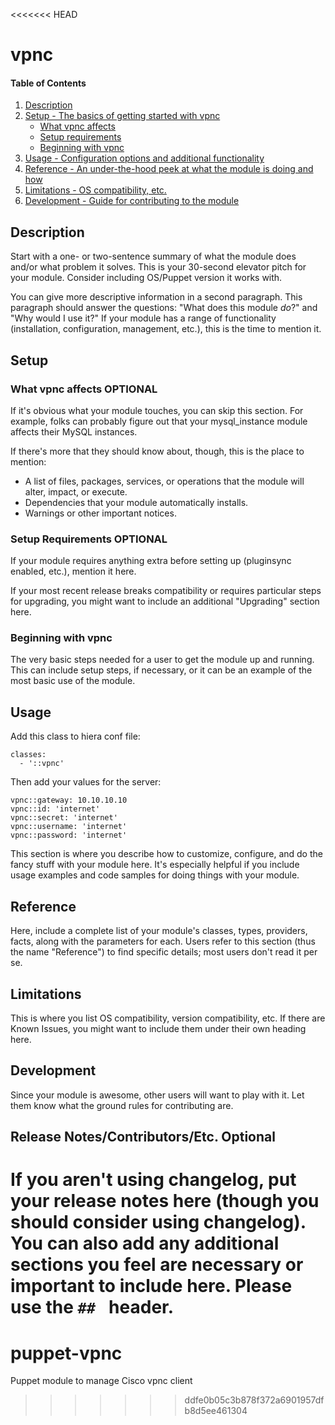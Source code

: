 <<<<<<< HEAD
# vpnc

#### Table of Contents

1. [Description](#description)
1. [Setup - The basics of getting started with vpnc](#setup)
    * [What vpnc affects](#what-vpnc-affects)
    * [Setup requirements](#setup-requirements)
    * [Beginning with vpnc](#beginning-with-vpnc)
1. [Usage - Configuration options and additional functionality](#usage)
1. [Reference - An under-the-hood peek at what the module is doing and how](#reference)
1. [Limitations - OS compatibility, etc.](#limitations)
1. [Development - Guide for contributing to the module](#development)

## Description

Start with a one- or two-sentence summary of what the module does and/or what
problem it solves. This is your 30-second elevator pitch for your module.
Consider including OS/Puppet version it works with.

You can give more descriptive information in a second paragraph. This paragraph
should answer the questions: "What does this module *do*?" and "Why would I use
it?" If your module has a range of functionality (installation, configuration,
management, etc.), this is the time to mention it.

## Setup

### What vpnc affects **OPTIONAL**

If it's obvious what your module touches, you can skip this section. For
example, folks can probably figure out that your mysql_instance module affects
their MySQL instances.

If there's more that they should know about, though, this is the place to mention:

* A list of files, packages, services, or operations that the module will alter,
  impact, or execute.
* Dependencies that your module automatically installs.
* Warnings or other important notices.

### Setup Requirements **OPTIONAL**

If your module requires anything extra before setting up (pluginsync enabled,
etc.), mention it here.

If your most recent release breaks compatibility or requires particular steps
for upgrading, you might want to include an additional "Upgrading" section
here.

### Beginning with vpnc

The very basic steps needed for a user to get the module up and running. This
can include setup steps, if necessary, or it can be an example of the most
basic use of the module.

## Usage

Add this class to hiera conf file:
```
classes:
  - '::vpnc'
```

Then add your values for the server:
```
vpnc::gateway: 10.10.10.10
vpnc::id: 'internet'
vpnc::secret: 'internet'
vpnc::username: 'internet'
vpnc::password: 'internet'
```

This section is where you describe how to customize, configure, and do the
fancy stuff with your module here. It's especially helpful if you include usage
examples and code samples for doing things with your module.

## Reference

Here, include a complete list of your module's classes, types, providers,
facts, along with the parameters for each. Users refer to this section (thus
the name "Reference") to find specific details; most users don't read it per
se.

## Limitations

This is where you list OS compatibility, version compatibility, etc. If there
are Known Issues, you might want to include them under their own heading here.

## Development

Since your module is awesome, other users will want to play with it. Let them
know what the ground rules for contributing are.

## Release Notes/Contributors/Etc. **Optional**

If you aren't using changelog, put your release notes here (though you should
consider using changelog). You can also add any additional sections you feel
are necessary or important to include here. Please use the `## ` header.
=======
# puppet-vpnc
Puppet module to manage Cisco vpnc client
>>>>>>> ddfe0b05c3b878f372a6901957dfb8d5ee461304
